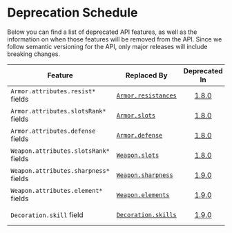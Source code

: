 # Deprecation Schedule
Below you can find a list of deprecated API features, as well as the information on when those features will be removed
from the API. Since we follow semantic versioning for the API, only major releases will include breaking changes.

Feature | Replaced By | Deprecated In | Removal Date
------- | ----------- | :-----------: | :----------:
`Armor.attributes.resist*` fields | [`Armor.resistances`](#armor-resistances) | [1.8.0](https://github.com/LartTyler/MHWDB-Docs/releases/tag/1.8.0) | 2018-05-05
`Armor.attributes.slotsRank*` fields | [`Armor.slots`](#armor-objects) | [1.8.0](https://github.com/LartTyler/MHWDB-Docs/releases/tag/1.8.0) | 2018-05-05
`Armor.attributes.defense` fields | [`Armor.defense`](#defense-objects) | [1.8.0](https://github.com/LartTyler/MHWDB-Docs/releases/tag/1.8.0) | 2018-05-05
`Weapon.attributes.slotsRank*` fields | [`Weapon.slots`](#weapon-objects) | [1.8.0](https://github.com/LartTyler/MHWDB-Docs/releases/tag/1.8.0) | 2018-05-05
`Weapon.attributes.sharpness*` fields | [`Weapon.sharpness`](#weapon-sharpness) | [1.9.0](https://github.com/LartTyler/MHWDB-Docs/releases/tag/1.9.0) | 2018-05-12
`Weapon.attributes.element*` fields | [`Weapon.elements`](#weapon-elements) | [1.9.0](https://github.com/LartTyler/MHWDB-Docs/releases/tag/1.9.0) | 2018-05-12
`Decoration.skill` field | [`Decoration.skills`](#decoration-objects) | [1.9.0](https://github.com/LartTyler/MHWDB-Docs/releases/tag/1.9.0) | 2018-05-12